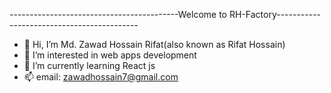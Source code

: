 ------------------------------------------Welcome to RH-Factory-------------------------------------------

- 👋 Hi, I’m Md. Zawad Hossain Rifat(also known as Rifat Hossain)
- 👀 I’m interested in web apps development
- 🌱 I’m currently learning React js
- 📫 email: zawadhossain7@gmail.com

<!---
Rifat070/Rifat070 is a ✨ special ✨ repository because its `README.md` (this file) appears on your GitHub profile.
You can click the Preview link to take a look at your changes.
--->

